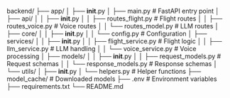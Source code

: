 backend/
├── app/
│   ├── __init__.py
│   ├── main.py                    # FastAPI entry point
│   ├── api/
│   │   ├── __init__.py
│   │   ├── routes_flight.py       # Flight routes
│   │   ├── routes_voice.py        # Voice routes
│   │   └── routes_model.py        # LLM routes
│   ├── core/
│   │   ├── __init__.py
│   │   └── config.py              # Configuration
│   ├── services/
│   │   ├── __init__.py
│   │   ├── flight_service.py      # Flight logic
│   │   ├── llm_service.py         # LLM handling
│   │   └── voice_service.py       # Voice processing
│   ├── models/
│   │   ├── __init__.py
│   │   ├── request_models.py      # Request schemas
│   │   └── response_models.py     # Response schemas
│   └── utils/
│       ├── __init__.py
│       └── helpers.py             # Helper functions
├── model_cache/                   # Downloaded models
├── .env                           # Environment variables
├── requirements.txt
└── README.md